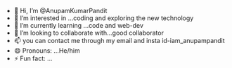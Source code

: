 - 👋 Hi, I’m @AnupamKumarPandit
- 👀 I’m interested in ...coding and exploring the new technology
- 🌱 I’m currently learning ...code and web-dev
- 💞️ I’m looking to collaborate with...good collaborator
- 📫 you can contact me through my email and insta id-iam_anupampandit
- 😄 Pronouns: ...He/him
- ⚡ Fun fact: ...

<!---
AnupamKumarPanditofficial/AnupamKumarPanditofficial is a ✨ special ✨ repository because its `README.md` (this file) appears on your GitHub profile.
You can click the Preview link to take a look at your changes.
--->
